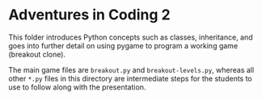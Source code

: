 # Adventures in Coding 2

This folder introduces Python concepts such as classes, inheritance, and goes into further detail on using pygame to program a working game (breakout clone).

The main game files are `breakout.py` and `breakout-levels.py`, whereas all other `*.py` files in this directory are intermediate steps for the students to use to follow along with the presentation.

